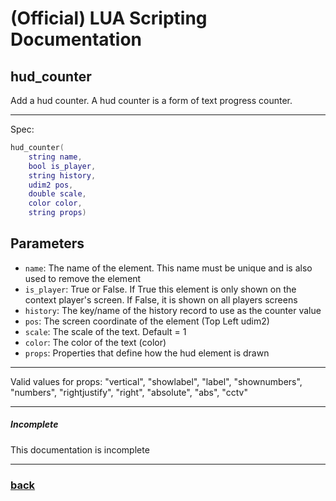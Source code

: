 
# (Official) LUA Scripting Documentation

## hud_counter

Add a hud counter. A hud counter is a form of text progress counter.

___

Spec:

```lua
hud_counter(
	string name,
	bool is_player,
	string history,
	udim2 pos,
	double scale,
	color color,
	string props)
```

## Parameters

- `name`: The name of the element. This name must be unique and is also used to remove the element
- `is_player`: True or False. If True this element is only shown on the context player's screen. If False, it is shown on all players screens
- `history`: The key/name of the history record to use as the counter value
- `pos`: The screen coordinate of the element (Top Left udim2)
- `scale`: The scale of the text. Default = 1
- `color`: The color of the text (color)
- `props`: Properties that define how the hud element is drawn

___

Valid values for props:
"vertical", "showlabel", "label", "shownumbers", "numbers",
"rightjustify", "right", "absolute", "abs", "cctv"

___

##### Incomplete

This documentation is incomplete

___

### [back](../hud)

